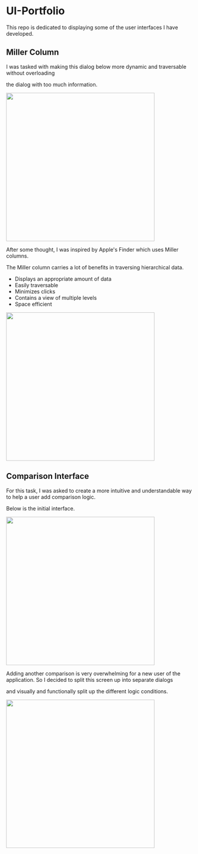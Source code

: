 # UI-Portfolio
This repo is dedicated to displaying some of the user interfaces I have developed.

## Miller Column
I was tasked with making this dialog below more dynamic and traversable without overloading 

the dialog with too much information.


<img src="https://github.com/user-attachments/assets/a7c90d7c-5ee3-447d-bdc7-8db11755e17e" height="400" />


After some thought, I was inspired by Apple's Finder which uses Miller columns. 

The Miller column carries a lot of benefits in traversing hierarchical data.
- Displays an appropriate amount of data
- Easily traversable
- Minimizes clicks
- Contains a view of multiple levels
- Space efficient
<img src="https://github.com/user-attachments/assets/91d4a838-c7e6-4fa4-9bce-591ee6cabcc8" height="400" />

## Comparison Interface
For this task, I was asked to create a more intuitive and understandable way to help a user add comparison logic.

Below is the initial interface.

<img src="https://github.com/user-attachments/assets/63271af4-398e-4cda-aaae-e0116fc554e2" height="400" />


Adding another comparison is very overwhelming for a new user of the application. So I decided to split this screen up into separate dialogs

and visually and functionally split up the different logic conditions.

<img src="https://github.com/user-attachments/assets/ccbbe918-3aa8-489c-8191-6e36c4041af3" height="400" />

